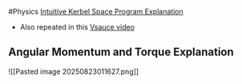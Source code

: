 #Physics 
[Intuitive Kerbel Space Program Explanation](https://www.youtube.com/watch?v=n5bKzBZ7XuM)
* Also repeated in this [Vsauce video](https://www.youtube.com/watch?v=XHGKIzCcVa0&t=458s)
## Angular Momentum and Torque Explanation
![[Pasted image 20250823011627.png]]